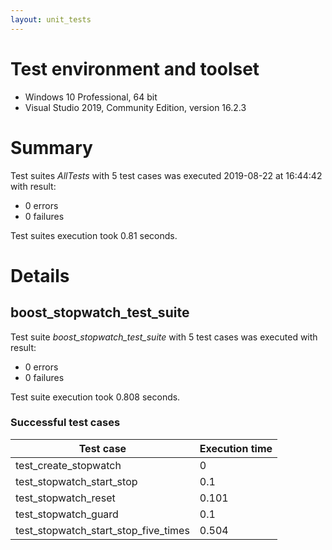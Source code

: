 ```yaml
---
layout: unit_tests
---
```


# Test environment and toolset 

* Windows 10 Professional, 64 bit
* Visual Studio 2019, Community Edition, version 16.2.3

# Summary

Test suites *AllTests* with 5 test cases was executed 2019-08-22 at 16:44:42 with result:

* 0 errors
* 0 failures

Test suites execution took 0.81 seconds.

# Details

## boost_stopwatch_test_suite

Test suite *boost_stopwatch_test_suite* with 5 test cases was executed with result:

* 0 errors
* 0 failures

Test suite execution took 0.808 seconds.

### Successful test cases

Test case|Execution time
-|-
test_create_stopwatch | 0
test_stopwatch_start_stop | 0.1
test_stopwatch_reset | 0.101
test_stopwatch_guard | 0.1
test_stopwatch_start_stop_five_times | 0.504
